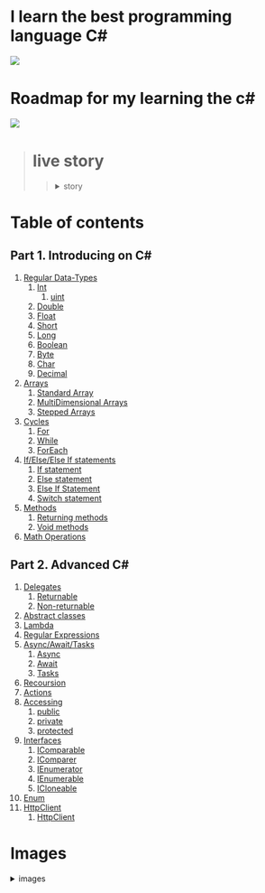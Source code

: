 
# I learn the best programming language C#

![](https://www.freeiconspng.com/uploads/c-logo-icon-18.png)

# Roadmap for my learning the c#

![](https://media.istockphoto.com/id/691423398/ru/%D0%B2%D0%B5%D0%BA%D1%82%D0%BE%D1%80%D0%BD%D0%B0%D1%8F/%D0%B8%D0%B7%D0%B2%D0%B8%D0%BB%D0%B8%D1%81%D1%82%D0%B0%D1%8F-%D0%B4%D0%BE%D1%80%D0%BE%D0%B3%D0%B0-%D0%BD%D0%B0-%D0%B1%D0%B5%D0%BB%D0%BE%D0%BC-%D0%B8%D0%B7%D0%BE%D0%BB%D0%B8%D1%80%D0%BE%D0%B2%D0%B0%D0%BD%D0%BD%D0%BE%D0%BC-%D1%84%D0%BE%D0%BD%D0%B5-%D1%81-pin-%D0%BA%D0%BE%D0%B4%D0%B0%D0%BC%D0%B8.jpg?s=612x612&w=0&k=20&c=tfN7wEwJUJMeu4hFaCoUVa2Ot1Nb3lzDDteUS195nAg=)

> # live story
>> <details><summary>story</summary>I saw a video on youtube. something like this:how to write your first program.and I wanted to start studying this business myself, but since I didn’t have a smart computer, I just watched the video and tried not this language, but the HTML markup language, and something seemed to work out. I simultaneously studied at a technical school as a builder, but I did not like this profession. I finished my studies and went into the army, then I moved in with my brother and began to get serious, having bought myself a laptop before that, but at first I could not decide what I wanted and studied everything that was not nailed down, but soon I seriously decided to study C#</details>

# Table of contents
##  Part 1. Introducing on C#
1.  [Regular Data-Types](https://github.com/0xc0000007b/csharplearning-roadmap/blob/master/ConsoleApplication3/learning/basics/NativeDataTypes.cs)
    1. [Int](https://learn.microsoft.com/en-us/dotnet/csharp/language-reference/builtin-types/integral-numeric-types)
        1. [uint](https://learn.microsoft.com/en-us/dotnet/csharp/language-reference/builtin-types/integral-numeric-types)
    2. [Double](https://learn.microsoft.com/en-us/dotnet/csharp/language-reference/builtin-types/floating-point-numeric-types)
    3. [Float](https://learn.microsoft.com/en-us/dotnet/csharp/language-reference/builtin-types/floating-point-numeric-types)
    4. [Short](https://learn.microsoft.com/en-us/dotnet/csharp/language-reference/builtin-types/integral-numeric-types)
    5. [Long](https://learn.microsoft.com/en-us/dotnet/csharp/language-reference/builtin-types/integral-numeric-types)
    6. [Boolean](https://learn.microsoft.com/en-us/dotnet/csharp/language-reference/builtin-types/bool)
    7. [Byte](https://learn.microsoft.com/en-us/dotnet/csharp/language-reference/builtin-types/integral-numeric-types)
    8. [Char](https://learn.microsoft.com/en-us/dotnet/csharp/language-reference/builtin-types/char)
    9. [Decimal](https://learn.microsoft.com/en-us/dotnet/csharp/language-reference/builtin-types/floating-point-numeric-types)
2. [Arrays](https://github.com/0xc0000007b/csharplearning-roadmap/blob/master/ConsoleApplication3/learning/basics/ArraysAndCycles.cs)
    1. [Standard Array](https://learn.microsoft.com/en-us/dotnet/csharp/programming-guide/arrays/single-dimensional-arrays)
    2. [MultiDimensional Arrays](https://learn.microsoft.com/en-us/dotnet/csharp/programming-guide/arrays/multidimensional-arrays)
    3. [Stepped Arrays](https://learn.microsoft.com/en-us/dotnet/csharp/programming-guide/arrays/jagged-arrays)
3. [Cycles](https://github.com/0xc0000007b/csharplearning-roadmap/blob/master/ConsoleApplication3/learning/basics/ArraysAndCycles.cs)
    1. [For](https://learn.microsoft.com/ru-ru/dotnet/csharp/language-reference/statements/iteration-statements#the-for-statement)
    2. [While](https://learn.microsoft.com/ru-ru/dotnet/csharp/language-reference/statements/iteration-statements#the-while-statement)
    3. [ForEach](https://learn.microsoft.com/ru-ru/dotnet/csharp/language-reference/statements/iteration-statements#the-foreach-statement)
4. [If/Else/Else If statements](https://github.com/0xc0000007b/csharplearning-roadmap/blob/master/ConsoleApplication3/learning/basics/IfElseStatements.cs)
    1. [If statement](https://learn.microsoft.com/en-us/dotnet/csharp/language-reference/statements/selection-statements#the-if-statement)
    2. [Else statement](https://learn.microsoft.com/en-us/dotnet/csharp/language-reference/statements/selection-statements#the-if-statement)
    3. [Else If Statement](https://learn.microsoft.com/en-us/dotnet/csharp/language-reference/statements/selection-statements#the-if-statement)
    4. [Switch statement](https://learn.microsoft.com/en-us/dotnet/csharp/language-reference/statements/selection-statements#the-switch-statement)
5. [Methods](https://github.com/0xc0000007b/csharplearning-roadmap/blob/master/ConsoleApplication3/learning/basics/Methods.cs)
    1. [Returning methods](https://learn.microsoft.com/en-us/dotnet/csharp/programming-guide/classes-and-structs/methods)
    2. [Void methods](https://learn.microsoft.com/en-us/dotnet/csharp/programming-guide/classes-and-structs/methods)
6. [Math Operations](https://github.com/0xc0000007b/csharplearning-roadmap/blob/master/ConsoleApplication3/learning/basics/MathOperations.cs)
## Part 2. Advanced C#
1. [Delegates](https://github.com/0xc0000007b/csharplearning-roadmap/blob/master/ConsoleApplication3/learning/advanced/Delegates.cs)
   1. [Returnable](https://learn.microsoft.com/en-us/dotnet/csharp/programming-guide/classes-and-structs/methods)
   2. [Non-returnable](https://learn.microsoft.com/en-us/dotnet/csharp/programming-guide/classes-and-structs/methods)
2. [Abstract classes](https://github.com/0xc0000007b/csharplearning-roadmap/blob/master/ConsoleApplication3/learning/advanced/ClassesAnd300LayersOfAbstract.cs)
3. [Lambda](https://github.com/0xc0000007b/csharplearning-roadmap/blob/master/ConsoleApplication3/learning/advanced/LambdaExpressions.cs)
4. [Regular Expressions](https://github.com/0xc0000007b/csharplearning-roadmap/blob/master/ConsoleApplication3/learning/advanced/RegularExp.cs)
5. [Async/Await/Tasks](https://github.com/0xc0000007b/csharplearning-roadmap/blob/master/ConsoleApplication3/learning/advanced/AsyncAwaitTasks.cs)
    1. [Async](https://learn.microsoft.com/en-us/dotnet/csharp/programming-guide/concepts/async/)
    2. [Await](https://learn.microsoft.com/en-us/dotnet/csharp/language-reference/operators/await)
    3. [Tasks](https://learn.microsoft.com/en-us/dotnet/api/system.threading.tasks.task?view=net-7.0)
6. [Recoursion](https://github.com/0xc0000007b/csharplearning-roadmap/blob/master/ConsoleApplication3/learning/advanced/Recoursion.cs)
7. [Actions](https://github.com/0xc0000007b/csharplearning-roadmap/blob/master/ConsoleApplication3/learning/advanced/Actions.cs)
8. [Accessing](https://github.com/0xc0000007b/csharplearning-roadmap/blob/master/ConsoleApplication3/learning/basics/Methods.cs)
   1. [public](https://learn.microsoft.com/en-us/dotnet/csharp/language-reference/keywords/public)
   2. [private](https://learn.microsoft.com/en-us/dotnet/csharp/language-reference/keywords/private)
   3. [protected](https://learn.microsoft.com/en-us/dotnet/csharp/language-reference/keywords/protected)
9. [Interfaces](https://github.com/0xc0000007b/csharplearning-roadmap/blob/master/ConsoleApplication3/learning/advanced/Interfaces.cs)
    1. [IComparable](https://learn.microsoft.com/en-us/dotnet/api/system.icomparable?view=net-7.0)
    2. [IComparer](https://learn.microsoft.com/en-us/dotnet/api/system.collections.icomparer?view=net-7.0)
    3. [IEnumerator](https://learn.microsoft.com/en-us/dotnet/api/system.collections.ienumerator?view=net-7.0)
    4. [IEnumerable](https://learn.microsoft.com/en-us/dotnet/api/system.collections.generic.ienumerable-1?view=net-7.0)
    5. [ICloneable](https://learn.microsoft.com/en-us/dotnet/api/system.icloneable?view=net-7.0)
10. [Enum](https://github.com/0xc0000007b/csharplearning-roadmap/blob/master/ConsoleApplication3/learning/advanced/Enum.cs)
11. [HttpClient](https://github.com/0xc0000007b/parser/blob/master/ParserOne/Core/HtmlLoader.cs)
    1. [HttpClient](https://learn.microsoft.com/en-us/dotnet/api/system.net.http.httpclient?view=net-7.0)


# Images

<details><summary>images</summary>
<details><summary>Methods</summary>
void:
<img src="images/Methods/void.png"/>
returnable:
<img src="images/Methods/returning2darray.png"/>
</details>
<details>
<summary>Arrays</summary>
<details><summary>1 dimesion:</summary>
<img src="images/arrays/arrayinit.png" alt="">
<img src="images/arrays/arrayoutput.png" alt="">

</details>
<details><summary>Multidemensial:</summary>
<img src="images/arrays/2dArrayinit.png"/>
<img src="images/arrays/2darrayoutput.png"/>
</details>
<details><summary>Stepped arrays</summary>
<img src="images/arrays/steppedarray.png"/>
<img src="images/arrays/steppedarrayoutput.png"/>
</details>
</details>
<details><summary>Acess modifiers</summary>
<details><summary>private</summary>
<img src="images/private/private.png" alt="">
try invoke this method in main 

<img src="images/private/intellisese.png" alt="">
</details>
<details><summary>public</summary>
<img src="images/public/public.png" alt="">
try invoke this method in main 

<img src="images/public/intelissence.png" alt="">
</details>
<details><summary>protected</summary>
<img src="images/protected/protected.png" alt="">
try invoke this method in main 

<img src="images/protected/intellisense.png" alt="">
</details>
</details>
<details><summary>Delegates:</summary>
<img src="images/delegates/delegates.png" alt="">
</details>
<details><summary>Enum</summary>
enum:

<img src="images/enum/enum.png" alt="">

method:

<img src="images/enum/method.png" alt="">

Invoking:

<img src="images/enum/invoking.png" alt="">

output:

<img src="images/enum/output.png" alt="">
</details>
<details><summary>Interfaces</summary>
<img src="images/Interfaces/interface.png" alt="">
<img src="images/Interfaces/classandmethod.png" alt="">
<ditails><summary>Interfaces</summary>
<details><summary>interface</summary>

<img src="images/Interfaces/interface.png" alt="">

compatible class:

<img src="images/Interfaces/classandmethod.png" alt="">

<details><summary>IComparable</summary>

<img src="images/Interfaces/icomparable/icomparable.png" alt="">

output:

<img src="images/Interfaces/icomparable/output.png" alt="">
</details>
<details><summary>IEnumerator</summary>

<img src="images/Interfaces/ienumerator/ienumerator.png" alt="">

output:

<img src="images/Interfaces/ienumerator/output.png" alt="">
</details>
<details><summary>ICloneable</summary>
<details><summary>interface</summary>
<img src="images/Interfaces/icloneable/Interface.png" alt="">
</details>
<details><summary>Clone</summary>
<img src="images/Interfaces/icloneable/Clone.png" alt="">
</details>
<details><summary>IComparer</summary>
<details><summary>interface</summary>
<img src="images/Interfaces/icomparer/interface.png" alt="">
</details>
<details><summary>Realizing</summary>
<img src="images/Interfaces/icomparer/realize.png" alt="">
</details>
<details><summary>Output</summary>
<img src="images/Interfaces/icomparer/output.png" alt="">
</details>
</details>
</details>
</ditails>
</details>
</details>



# Additional Links

[Microsoft Doc](https://learn.microsoft.com/en-us/dotnet/)
[Metanit](https://metanit.com/sharp/)


# Books
CLR via C#
C# Head First






 <details>
<summary> Special Symbols</summary> 
\n - new line,
\t - tab,

\r - teleport the cursor to start of line  
 \b - split 2 last digits   
</details>
